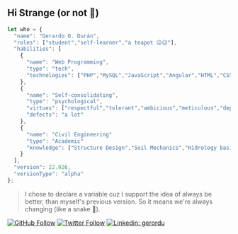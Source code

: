 ## Hi Strange (or not 🤔)

~~~js
let who = {
  "name": "Gerardo O. Durán",
  "roles": ["student","self-learner","a teapot 😉😉"],
  "habilities": [
    {
      "name": "Web Programming",
      "type": "tech",
      "technologies": ["PHP","MySQL","JavaScript","Angular","HTML","CSS","Git"]
    },
    {
      "name": "Self-consolidating",
      "type": "psychological",
      "virtues": ["respectful","tolerant","ambicious","meticulous","dependable"],
      "defects": "a lot"
    },
    {
      "name": "Civil Engineering"
      "type": "Academic"
      "knowledge": ["Structure Design","Soil Mechanics","Hidrology basics","Building process"]
    }
  ],
  "version": 22.926,
  "versionType": "alpha"
};
~~~

> I chose to declare a variable cuz I support the idea of always be better, than myself's previous version. So it means we're always changing (like a snake 🐍).

[![GitHub Follow](https://img.shields.io/github/followers/gerordu?color=white&logo=github&logoColor=white&style=for-the-badge&labelColor=%23171515&label=follow)](https://github.com/gerordu)
[![Twitter Follow](https://img.shields.io/twitter/follow/gerordu?color=white&labelColor=%231da1f2&logo=Twitter&logoColor=white&style=for-the-badge)](https://twitter.com/intent/follow?screen_name=gerordu&tw_p=followbutton)
[![Linkedin: gerordu](https://img.shields.io/badge/View_LinkedIn-gerordu-blue?style=for-the-badge&color=white&labelColor=blue&logo=Linkedin&logoColor=white&link=https://www.linkedin.com/in/gerordu/)](https://www.linkedin.com/in/gerordu/)

